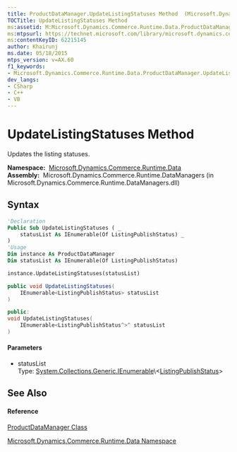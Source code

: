 ```yaml
---
title: ProductDataManager.UpdateListingStatuses Method  (Microsoft.Dynamics.Commerce.Runtime.Data)
TOCTitle: UpdateListingStatuses Method
ms:assetid: M:Microsoft.Dynamics.Commerce.Runtime.Data.ProductDataManager.UpdateListingStatuses(System.Collections.Generic.IEnumerable{Microsoft.Dynamics.Commerce.Runtime.DataModel.ListingPublishStatus})
ms:mtpsurl: https://technet.microsoft.com/library/microsoft.dynamics.commerce.runtime.data.productdatamanager.updatelistingstatuses(v=AX.60)
ms:contentKeyID: 62215145
author: Khairunj
ms.date: 05/18/2015
mtps_version: v=AX.60
f1_keywords:
- Microsoft.Dynamics.Commerce.Runtime.Data.ProductDataManager.UpdateListingStatuses
dev_langs:
- CSharp
- C++
- VB
---
```


# UpdateListingStatuses Method

Updates the listing statuses.

**Namespace:**  [Microsoft.Dynamics.Commerce.Runtime.Data](microsoft-dynamics-commerce-runtime-data-namespace.md)  
**Assembly:**  Microsoft.Dynamics.Commerce.Runtime.DataManagers (in Microsoft.Dynamics.Commerce.Runtime.DataManagers.dll)

## Syntax

``` vb
'Declaration
Public Sub UpdateListingStatuses ( _
    statusList As IEnumerable(Of ListingPublishStatus) _
)
'Usage
Dim instance As ProductDataManager
Dim statusList As IEnumerable(Of ListingPublishStatus)

instance.UpdateListingStatuses(statusList)
```

``` csharp
public void UpdateListingStatuses(
    IEnumerable<ListingPublishStatus> statusList
)
```

``` c++
public:
void UpdateListingStatuses(
    IEnumerable<ListingPublishStatus^>^ statusList
)
```

#### Parameters

  - statusList  
    Type: [System.Collections.Generic.IEnumerable](https://technet.microsoft.com/library/9eekhta0\(v=ax.60\))\<[ListingPublishStatus](listingpublishstatus-class-microsoft-dynamics-commerce-runtime-datamodel.md)\>  

## See Also

#### Reference

[ProductDataManager Class](productdatamanager-class-microsoft-dynamics-commerce-runtime-data.md)

[Microsoft.Dynamics.Commerce.Runtime.Data Namespace](microsoft-dynamics-commerce-runtime-data-namespace.md)

